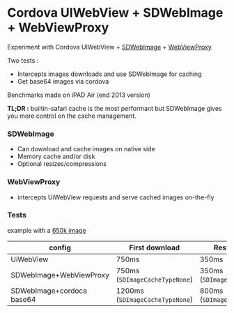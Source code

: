 
# Cordova UIWebView + SDWebImage + WebViewProxy

Experiment with Cordova UIWebView + [SDWebImage](https://github.com/rs/SDWebImage) + [WebViewProxy](https://github.com/marcuswestin/WebViewProxy)

Two tests :

 - Intercepts images downloads and use SDWebImage for caching
 - Get base64 images via cordova

Benchmarks made on iPAD Air (end 2013 version)

**TL;DR :** builtin-safari cache is the most performant but SDWebImage gives you more control on the cache management.

### SDWebImage

 - Can download and cache images on native side
 - Memory cache and/or disk
 - Optional resizes/compressions

### WebViewProxy

 - intercepts UiWebView requests and serve cached images on-the-fly

### Tests

example with a [650k image](http://img0.mxstatic.com/wallpapers/232ae79ed2a5532d717cf361adc7af0d_large.jpeg)

config | First download | Restore cache | Re-display
 -- | -- | -- | --
UiWebView  | 750ms | 350ms | 10ms
SDWebImage+WebViewProxy  | 750ms (`SDImageCacheTypeNone`)| 350ms  (`SDImageCacheTypeDisk`)| 150ms (`SDImageCacheTypeMemory`)
SDWebImage+cordoca base64  | 1200ms (`SDImageCacheTypeNone`)| 800ms  (`SDImageCacheTypeDisk`)| 500ms (`SDImageCacheTypeMemory`)

